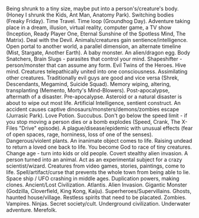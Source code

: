 Being shrunk to a tiny size, maybe put into a person's/creature's body. (Honey I shrunk the Kids, Ant Man, Anatomy Park).
Switching bodies (Freaky Friday).
Time Travel. Time loop (Groundhog Day).
Adventure taking place in a dream, illusion, virtual reality, computer game, a TV show (Inception, Ready Player One, Eternal Sunshine of the Spotless Mind, The Matrix).
Deal with the Devil.
Animals/creatures gain sentience/intelligence.
Open portal to another world, a parallel dimension, an alternate timeline (Mist, Stargate, Another Earth).
A baby monster. An alien/dragon egg.
Body Snatchers, Brain Slugs - parasites that control your mind.
Shapeshifter - person/monster that can assume any form.
Evil Twins of the Heroes.
Hive mind. Creatures telepathically united into one consciousness. Assimilating other creatures.
Traditionally evil guys are good and vice versa (Shrek, Descendants, Megamind, Suicide Squad).
Memory wiping, altering, transplanting (Memento, Morty's Mind-Blowers).
Post-apocalypse, aftermath of a disaster.
Pre-apocalypse. Asteroid or a natural disaster is about to wipe out most life.
Artificial Intelligence, sentient construct.
An accident causes captive dinosaurs/monsters/demons/zombies escape (Jurrasic Park).
Love Potion. Succubus.
Don't go below the speed limit - if you stop moving a person dies or a bomb explodes (Speed, Crank, The X-Files "Drive" episode).
A plague/disease/epidemic with unusual effects (fear of open spaces, rage, horniness, loss of one of the senses).
Dangerous/violent plants.
An inanimate object comes to life.
Raising undead to return a loved one back to life.
You become God to race of tiny creatures.
Change age - turn into kids or old people.
Covert stealthy alien invasion.
A person turned into an animal.
Act as an experimental subject for a crazy scientist/wizard.
Creatures from video games, stories, paintings, come to life.
Spell/artifact/curse that prevents the whole town from being able to lie.
Space ship / UFO crashing in middle ages.
Duplication powers, making clones. 
Ancient/Lost Civilization. Atlantis.
Alien Invasion.
Gigantic Monster (Godzilla, Cloverfield, King Kong, Kaiju).
Superheroes/Supervillains.
Ghosts, haunted house/village. Restless spirits that need to be placated.
Zombies.
Vampires.
Ninjas.
Secret society/cult.
Underground civilization.
Underwater adventure. Merefolk.

